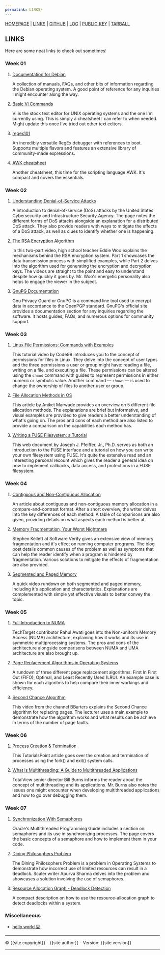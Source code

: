 ```yaml
---
permalink: LINKS/
---
```


[HOMEPAGE]({{site.baseurl}}/) | [LINKS]({{site.baseurl}}/LINKS/) | [GITHUB]({{site.githubrepo}}) | [LOG]({{site.baseurl}}{{site.mylog}}) | [PUBLIC KEY]({{site.baseurl}}{{site.mypubkey}}) | [TARBALL]({{site.tarball}})

## LINKS
Here are some neat links to check out sometimes!

### Week 01

1. [Documentation for Debian](https://www.debian.org/doc/)

   A collection of manuals, FAQs, and other bits of information regarding the Debian operating system. A good point of reference for any inquiries I might encounter along the way.

2. [Basic Vi Commands](https://www.cs.colostate.edu/helpdocs/vi.html)

   Vi is the stock text editor for UNIX operating systems and the one I'm currently using. This is simply a cheatsheet I can refer to when needed. Might update this once I've tried out other text editors.

3. [regex101](https://regex101.com/)

   An incredibly versatile RegEx debugger with references to boot. Supports multiple flavors and features an extensive library of community-made expressions.

4. [AWK cheatsheet](https://quickref.me/awk)

   Another cheatsheet, this time for the scripting language AWK. It's compact and covers the essentials.

### Week 02

1. [Understanding Denial-of-Service Attacks](https://www.cisa.gov/uscert/ncas/tips/ST04-015)

   A introduction to denial-of-service (DoS) attacks by the United States' Cybersecurity and Infrastructure Security Agency. The page notes the different forms of DoS attacks alongside an explanation for a distributed DoS attack. They also provide readers with ways to mitigate the effects of a DoS attack, as well as clues to identify whether one is happening.

2. [The RSA Encryption Algorithm](https://youtu.be/4zahvcJ9glg)

   In this two-part video, high school teacher Eddie Woo explains the mechanisms behind the RSA encryption system. Part 1 showcases the data transmission process with simplified examples, while Part 2 delves into the algorithm used for generating the encryption and decryption keys. The videos are straight to the point and easy to understand despite how quickly it goes by. Mr. Woo's energetic personality also helps to engage the viewer in the subject.

3. [GnuPG Documentation](https://www.gnupg.org/documentation/index.html)

   Gnu Privacy Guard or GnuPG is a command line tool used to encrypt data in accordance to the OpenPGP standard. GnuPG's official site provides a documentation section for any inquiries regarding the software. It hosts guides, FAQs, and numerous options for community support.

### Week 03

1. [Linux File Permissions: Commands with Examples](https://www.youtube.com/watch?v=D-VqgvBMV7g)

   This tutorial video by Code99 introduces you to the concept of permissions for files in Linux. They delve into the concept of user types and the three permissions a user or group might have: reading a file, writing on a file, and executing a file. These permissions can be altered using the `chmod` command with guides to represent permissions in either numeric or symbolic value. Another command — `chown` — is used to change the ownership of files to another user or group.

2. [File Allocation Methods in OS](https://www.scaler.com/topics/file-allocation-methods-in-os/)

   This article by Aniket Marwade provides an overview on 5 different file allocation methods. The explanations are brief but informative, and visual examples are provided to give readers a better understanding of what's going on. The pros and cons of each method are also listed to provide a comparison on the capabilities each method has.

3. [Writing a FUSE Filesystem: a Tutorial](https://www.cs.nmsu.edu/~pfeiffer/fuse-tutorial/)

   This web document by Joseph J. Pfeiffer, Jr., Ph.D. serves as both an introduction to the FUSE interface and a tutorial on how you can write your own filesystem using FUSE. It's quite the extensive read and an interesting personal recount which gives the reader a general idea on how to implement callbacks, data access, and protections in a FUSE filesystem.

### Week 04

1. [Contiguous and Non-Contiguous Allocation](https://www.javatpoint.com/contiguous-and-non-contiguous-memory-allocation-in-operating-system)

   An article about contiguous and non-contiguous memory allocation in a compare-and-contrast format. After a short overview, the writer delves into the key differences of each method. A table of comparisons are also given, providing details on what aspects each method is better at.

2. [Memory Fragmentation, Your Worst Nightmare](https://www.softwareverify.com/blog/memory-fragmentation-your-worst-nightmare/)

   Stephen Kellett at Software Verify gives an extensive view of memory fragmentation and it's effect on running computer programs. The blog post details common causes of the problem as well as symptoms that can help the reader identify when a program is hindered by fragmentation. Various solutions to mitigate the effects of fragmentation are also provided.

3. [Segmented and Paged Memory](https://www.youtube.com/watch?v=p9yZNLeOj4s)

   A quick video rundown on both segmented and paged memory, including it's application and characteristics. Explanations are complemented with simple yet effective visuals to better convey the topic.

### Week 05

1. [Full Introduction to NUMA](https://www.minitool.com/lib/numa.html#software-support-of-numa-5125)

   TechTarget contributor Rahul Awati goes into the Non-uniform Memory Access (NUMA) architecture, explaining how it works and its use in symmetric multiprocessing systems. The pros and cons of the architecture alongside comparisons between NUMA and UMA architecture are also brought up.

2. [Page Replacement Algorithms in Operating Systems](https://workat.tech/core-cs/tutorial/page-replacement-algorithms-in-operating-system-os-q0pioxh7iym5)

   A rundown of three different page replacement algorithms: First In First Out (FIFO), Optimal, and Least Recently Used (LRU). An example case is shown for each algoritms to help compare their inner workings and efficiency.

3. [Second Chance Algorithm](https://www.youtube.com/watch?v=voiL2-nQmlU)

   This video from the channel BBarters explains the Second Chance algorithm for replacing pages. The lecturer uses a main example to demonstrate how the algorithm works and what results can be achieve in terms of the number of page faults.

### Week 06

1. [Process Creation & Termination](https://www.tutorialspoint.com/inter_process_communication/inter_process_communication_process_creation_termination.htm)

   This TutorialsPoint article goes over the creation and termination of processes using the fork() and exit() system calls.

2. [What Is Multithreading: A Guide to Multithreaded Applications](https://totalview.io/blog/multithreading-multithreaded-applications)

   TotalView senior director Bill Burns informs the reader about the concept of multithreading and its applications. Mr. Burns also notes the issues one might encounter when developing multithreaded applications and how to go over debugging them.

### Week 07

1. [Synchronization With Semaphores](https://docs.oracle.com/cd/E19120-01/open.solaris/816-5137/sync-11157/index.html)

   Oracle's Multithreaded Programming Guide includes a section on semaphores and its use in synchronizing processes. The page covers the basic concepts of a semaphore and how to implement them in your code.

2. [Dining Philosophers Problem](https://www.scaler.com/topics/operating-system/dining-philosophers-problem-in-os/)

   The Dining Philosophers Problem is a problem in Operating Systems to demonstrate how incorrect use of limited resources can result in a deadlock. Scaler writer Apurva Sharma delves into the problem and showcases a solution involving the use of semaphores.

3. [Resource Allocation Graph - Deadlock Detection](https://www.gatevidyalay.com/resource-allocation-graph-deadlock-detection/)

   A compact description on how to use the resource-allocation graph to detect deadlocks within a system.

### Miscellaneous

* [hello world 💻](https://www.youtube.com/watch?v=Yw6u6YkTgQ4)

---

© {{site.copyright}} - {{site.author}} - Version: {{site.version}}

---
